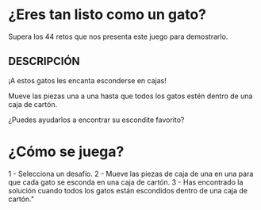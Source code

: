  # ¿Eres tan listo como un gato?
 
 Supera los 44 retos que nos presenta este juego para demostrarlo.
 
 ## DESCRIPCIÓN
 
 ¡A estos gatos les encanta esconderse en cajas!
 
 Mueve las piezas una a una hasta que todos los gatos estén dentro de una caja de cartón.
 
 ¿Puedes ayudarlos a encontrar su escondite favorito?
 
 # ¿Cómo se juega?
 
   1 - Selecciona un desafío.
   2 - Mueve las piezas de caja de una en una para que cada gato se esconda en una caja de cartón.
   3 - Has encontrado la solución cuando todos los gatos están escondidos dentro de una caja de cartón."

